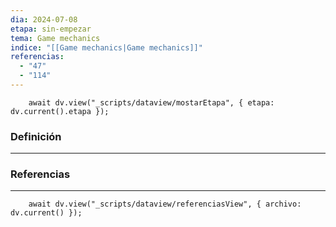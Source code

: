 ```yaml
---
dia: 2024-07-08
etapa: sin-empezar
tema: Game mechanics
indice: "[[Game mechanics|Game mechanics]]"
referencias:
  - "47"
  - "114"
---
```

```dataviewjs
	await dv.view("_scripts/dataview/mostarEtapa", { etapa: dv.current().etapa });
```
### Definición
---




### Referencias
---
```dataviewjs
	await dv.view("_scripts/dataview/referenciasView", { archivo: dv.current() });
```